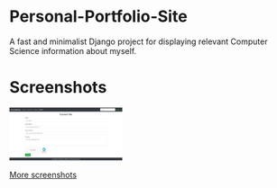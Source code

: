 # Personal-Portfolio-Site
A fast and minimalist Django project for displaying relevant Computer Science information about myself.

# Screenshots
<img src="screenshots/contact.png" alt-text="Screenshot" width="200px">

[More screenshots](screenshots/)

